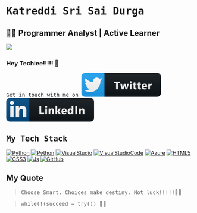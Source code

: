 # <samp> Katreddi Sri Sai Durga</samp>
## 👨‍💻 Programmer Analyst | Active Learner 
<a href="https://github.com/KATREDDIDURGA?tab=repositories"><img src="https://badges.frapsoft.com/os/v2/open-source.svg?v=103"/></a>


### Hey Techiee!!!!! 👋

<samp> Get in touch with me on </samp> [<img src="https://raw.githubusercontent.com/8bithemant/8bithemant/master/svg/social/twitter.svg" >](https://twitter.com/KatreddiD/) [<img src="https://raw.githubusercontent.com/8bithemant/8bithemant/master/svg/social/linkedin.svg" >](https://www.linkedin.com/in/katreddi-sri-sai-durga-bb953113a/)

<!-- Add the images of social accounts-->

## <samp>My Tech Stack </samp>

[![Python](https://img.shields.io/badge/-Java8-grey?style=social&logo=java&link=https://github.com/KATREDDIDURGA)](https://github.com/KATREDDIDURGA) 
[![Python](https://img.shields.io/badge/-Python-grey?style=social&logo=python&link=https://github.com/KATREDDIDURGA)](https://github.com/KATREDDIDURGA) 
[![VisualStudio](https://img.shields.io/badge/-VisualStudio-grey?style=social&logo=visual-studio&link=https://github.com/KATREDDIDURGA&logoColor=522D91)](https://github.com/KATREDDIDURGA)
[![VisualStudioCode](https://img.shields.io/badge/-VisualStudioCode-grey?style=social&logo=visual-studio-code&link=https://github.com/KATREDDIDURGA&logoColor=007ACC)](https://github.com/KATREDDIDURGA)
[![Azure](https://img.shields.io/badge/-MicrosoftAzure-grey?style=social&logo=microsoft-azure&link=https://github.com/KATREDDIDURGA)](https://github.com/KATREDDIDURGA)
[![HTML5](https://img.shields.io/badge/-HTML5-E34F26?style=flat&logo=html5&logoColor=white&link=https://github.com/KATREDDIDURGA)](https://github.com/KATREDDIDURGA) [![CSS3](https://img.shields.io/badge/-CSS3-1572B6?style=social&logo=css3&link=https://github.com/KATREDDIDURGA)](https://github.com/KATREDDIDURGA) 
[![Js](https://img.shields.io/badge/-Javascript-black?style=social&logo=javascript&link=https://github.com/KATREDDIDURGA)](https://github.com/KATREDDIDURGA)
 [![GitHub](https://img.shields.io/badge/-GitHub-181717?style=flat&logo=github&link=https://github.com/KATREDDIDURGA)](https://github.com/KATREDDIDURGA)


## My Quote

> <samp>Choose Smart. Choices make destiny. Not luck!!!!!</samp>🙌🙌 

> <samp>while(!(succeed = try()) </samp>👨‍💻



